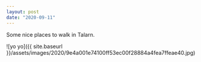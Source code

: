 ```yaml
---
layout: post
date: "2020-09-11"
---
```


Some nice places to walk in Talarn.

![yo yo]({{ site.baseurl }}/assets/images/2020/9e4a001e74100ff53ec00f28884a4fea7ffeae40.jpg)
